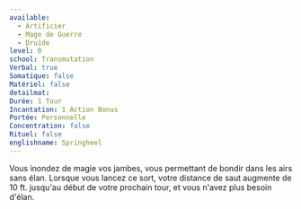 ```yaml
---
available:
  - Artificier
  - Mage de Guerre
  - Druide
level: 0
school: Transmutation
Verbal: true
Somatique: false
Matériel: false
detailmat: 
Durée: 1 Tour
Incantation: 1 Action Bonus
Portée: Personnelle
Concentration: false
Rituel: false
englishname: Springheel
---
```

Vous inondez de magie vos jambes, vous permettant de bondir dans les airs sans élan. Lorsque vous lancez ce sort, votre distance de saut augmente de 10 ft. jusqu'au début de votre prochain tour, et vous n'avez plus besoin d'élan.
